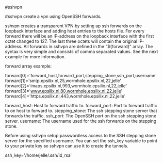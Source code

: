 #sshvpn

#sshvpn create a vpn using OpenSSH forwards.

sshvpn creates a transparent VPN by setting up ssh forwards on the loopback interface and adding host entries to the hosts file. For every forward there will be an IP-address on the loopback interface with the first octet changed to 127. The last three octets will contain the original IP-address. All forwards in sshvpn are defined in the "${forward}" array. The syntax is very simple and consists of comma separated values. See the next example for more information.

forward array example:

forward[0]='forward_host,forward_port,stepping_stone,ssh_port,username'
forward[1]='smtp.epsilix.nl,25,wormhole.epsilix.nl,22,jelle'
forward[2]='imaps.epsilix.nl,993,wormhole.epsilix.nl,22,jelle'
forward[3]='www.epsilix.nl,80,wormhole.epsilix.nl,22,jelle'
forward[4]='https.epsilix.nl,443,wormhole.epsilix.nl,22,jelle'

forward_host: Host to forward traffic to.
forward_port: Port to forward traffic to on host to forward to.
stepping_stone: The ssh stepping stone server that forwards the traffic.
ssh_port: The OpenSSH port on the ssh stepping stone server.
username: The username used for the ssh forwards on the stepping stone.

Before using sshvpn setup passwordless access to the SSH stepping stone server for the specified username. You can set the ssh_key variable to point to your private key so sshvpn can use it to create the tunnels.

ssh_key='/home/jelle/.ssh/id_rsa'
